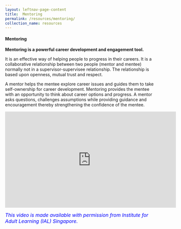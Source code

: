 ```yaml
---
layout: leftnav-page-content
title:  Mentoring
permalink: /resources/mentoring/
collection_name: resources
---
```





#### Mentoring

**Mentoring is a powerful career development and engagement tool.**

It is an effective way of helping people to progress in their careers. It is a collaborative relationship between two people (mentor and mentee) normally not in a supervisor-supervisee relationship. The relationship is based upon openness, mutual trust and respect. 

A mentor helps the mentee explore career issues and guides them to take self-ownership for career development. Mentoring provides the mentee with an opportunity to think about career options and progress. A mentor asks questions, challenges assumptions while providing guidance and encouragement thereby strengthening the confidence of the mentee.


<div class="bp-youtube">
<iframe width="560" height="315" src="https://www.youtube.com/embed/awTTeE-YDzs" frameborder="0" allow="accelerometer; autoplay; encrypted-media; gyroscope; picture-in-picture" allowfullscreen></iframe>
</div>


<font size="3"><font color="blue"><i>This video is made available with permission from Institute for Adult Learning (IAL) Singapore.</i></font>
